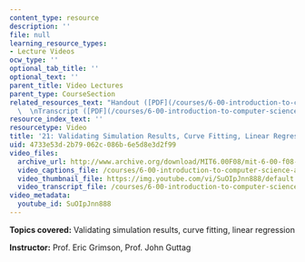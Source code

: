 ```yaml
---
content_type: resource
description: ''
file: null
learning_resource_types:
- Lecture Videos
ocw_type: ''
optional_tab_title: ''
optional_text: ''
parent_title: Video Lectures
parent_type: CourseSection
related_resources_text: "Handout ([PDF](/courses/6-00-introduction-to-computer-science-and-programming-fall-2008/resources/lec21-1))\
  \  \nTranscript ([PDF](/courses/6-00-introduction-to-computer-science-and-programming-fall-2008/resources/6-00f08-l21))"
resource_index_text: ''
resourcetype: Video
title: '21: Validating Simulation Results, Curve Fitting, Linear Regression'
uid: 4733e53d-2b79-062c-086b-6e5d8e3d2f99
video_files:
  archive_url: http://www.archive.org/download/MIT6.00F08/mit-6-00-f08-lec21_300k.mp4
  video_captions_file: /courses/6-00-introduction-to-computer-science-and-programming-fall-2008/4c1a65b040985b4c9fc7ff2a43f23951_SuOIpJnn888.vtt
  video_thumbnail_file: https://img.youtube.com/vi/SuOIpJnn888/default.jpg
  video_transcript_file: /courses/6-00-introduction-to-computer-science-and-programming-fall-2008/dbbbe7bb7a075f3b32ecc286a0994f6c_SuOIpJnn888.pdf
video_metadata:
  youtube_id: SuOIpJnn888
---
```


**Topics covered:** Validating simulation results, curve fitting, linear regression

**Instructor:** Prof. Eric Grimson, Prof. John Guttag